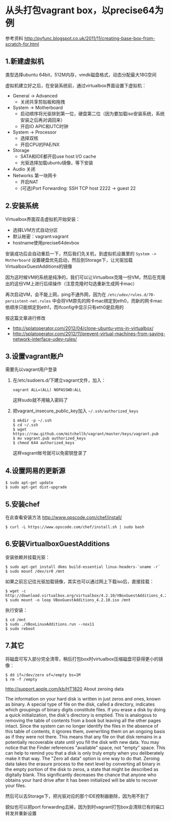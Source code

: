 从头打包vagrant box，以precise64为例
====================================

参考资料 http://pyfunc.blogspot.co.uk/2011/11/creating-base-box-from-scratch-for.html

1.新建虚拟机
------------

类型选择ubuntu 64bit，512M内存，vmdk磁盘格式，动态分配最大18G空间

虚拟机建立好之后，在安装系统前，通过virtualbox界面设置下虚拟机：

+   General -> Advanced
    -   关闭共享剪贴板和拖拽
+   System -> Motherboard 
    -   启动顺序将光驱排到第一位，硬盘第二位（因为要加载iso安装系统，系统安装之后再对调回来）
    -   开启IO APIC和UTC时钟
+   System -> Processor
    -   选择双核
    -   开启CPU的PAE/NX
+   Storage
    -   SATA和IDE都开启use host I/O cache
    -   光驱选择加载ubuntu镜像，等下安装
+   Audio 关闭
+   Networks 第一块网卡
    -   开启NAT
    -   (可选)Port Forwarding: SSH TCP host 2222 -> guest 22

2.安装系统
----------

Virtualbox界面双击虚拟机开始安装：

  + 选择LVM方式自动分区
  + 默认帐密：vagrant:vagrant
  + hostname使用precise64devbox

安装成功后会自动重启一下，然后我们先关机，到虚拟机设置里的 `System -> Motherboard` 设置硬盘优先启动，然后到Storage下，让光驱加载VirtualboxGuestAdditions的镜像

因为这时候VM的系统是纯净的，我们可以让Virtualbox克隆一份VM，然后在克隆出的这份VM上进行后续操作（注意克隆时勾选重新生成网卡mac）

再次启动VM，会不能上网，ping不通外网，因为在 `/etc/udev/rules.d/70-persistent-net.rules` 中会将VM原先的网卡mac绑定到eth0，而新的网卡mac依顺序只能绑定到eth1，而ifconfig中显示只有eth0是启用的

按这篇文章进行修改

+ http://splatoperator.com/2012/04/clone-ubuntu-vms-in-virtualbox/
+ http://splatoperator.com/2012/11/prevent-virtual-machines-from-saving-network-interface-udev-rules/

3.设置vagrant账户
-----------------

需要先以vagrant用户登录

1.  在/etc/sudoers.d/下建立vagrant文件，加入：

        vagrant ALL=(ALL) NOPASSWD:ALL
        
    这样sudo就不用输入密码了

2.  把vagrant_insecure_public_key加入 `~/.ssh/authorized_keys`

        $ mkdir -p ~/.ssh
        $ cd ~/.ssh
        $ wget https://raw.github.com/mitchellh/vagrant/master/keys/vagrant.pub
        $ mv vagrant.pub authorized_keys
        $ chmod 644 authorized_keys

    这样vagrant帐号就可以免密钥登录了

4.设置网易的更新源
------------------

    $ sudo apt-get update
    $ sudo apt-get dist-upgrade

5.安装chef
----------

在此查看安装方法 http://www.opscode.com/chef/install/

    $ curl -L https://www.opscode.com/chef/install.sh | sudo bash

6.安装VirtualboxGuestAdditions
------------------------------

安装依赖并挂载光驱：

    $ sudo apt-get install dkms build-essential linux-headers-`uname -r`
    $ sudo mount /dev/sr0 /mnt
    
如果之前忘记往光驱加载镜像，其实也可以通过网上下载iso后，直接挂载：

    $ wget -c http://download.virtualbox.org/virtualbox/4.2.10/VBoxGuestAdditions_4.2.10.iso
    $ sudo mount -o loop VBoxGuestAdditions_4.2.10.iso /mnt
    
执行安装：

    $ cd /mnt
    $ sudo ./VBoxLinuxAdditions.run --nox11
    $ sudo reboot

7.其它
------

将磁盘可写入部分完全清零，稍后打包box时virtualbox压缩磁盘可获得更小的镜像：

    $ dd if=/dev/zero of=/empty bs=1M
    $ rm -f /empty

http://support.apple.com/kb/HT1820
About zeroing data

The information on your hard disk is written in just zeros and ones, known as binary. A special type of file on the disk, called a directory, indicates which groupings of binary digits constitute files. If you erase a disk by doing a quick initialization, the disk's directory is emptied. This is analogous to removing the table of contents from a book but leaving all the other pages intact. Since the system can no longer identify the files in the absence of this table of contents, it ignores them, overwriting them on an ongoing basis as if they were not there. This means that any file on that disk remains in a potentially recoverable state until you fill the disk with new data. You may notice that the Finder references "available" space, not "empty" space. This can help to remind you that a disk is only truly empty when you deliberately make it that way. The "Zero all data" option is one way to do that. Zeroing data takes the erasure process to the next level by converting all binary in the empty portion of the disk to zeros, a state that might be described as digitally blank. This significantly decreases the chance that anyone who obtains your hard drive after it has been initialized will be able to recover your files.

然后可以去Storage下，把光驱对应的那个IDE控制器删除，因为用不到了

貌似也可以把port forwarding去掉，因为到时vagrant打包box会清除已有的端口转发并重新设置
